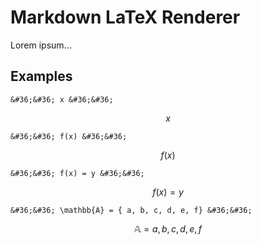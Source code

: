 # Markdown LaTeX Renderer

Lorem ipsum...

## Examples

`&#36;&#36; x &#36;&#36;`

$$ x $$

`&#36;&#36; f(x) &#36;&#36;`

$$ f(x) $$

`&#36;&#36; f(x) = y &#36;&#36;`

$$ f(x) = y $$

`&#36;&#36; \mathbb{A} = { a, b, c, d, e, f} &#36;&#36;`

$$ \mathbb{A} = { a, b, c, d, e, f} $$